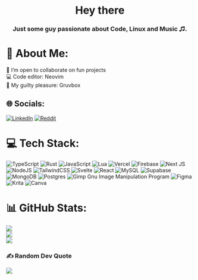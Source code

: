 <h1 align="center">Hey there</h1>
<h3 align="center">Just some guy passionate about Code, Linux and Music ♫.</h3>

# 💫 About Me:
👯 I’m open to collaborate on fun projects<br>:computer: Code editor: Neovim<br>:hand_over_mouth: My guilty pleasure: Gruvbox
## 🌐 Socials:
[![LinkedIn](https://img.shields.io/badge/LinkedIn-%230077B5.svg?logo=linkedin&logoColor=white)](https://linkedin.com/in/dmorettiv) [![Reddit](https://img.shields.io/badge/Reddit-%23FF4500.svg?logo=Reddit&logoColor=white)](https://reddit.com/user/drsh4d0w) 

# 💻 Tech Stack:
![TypeScript](https://img.shields.io/badge/typescript-%23007ACC.svg?style=for-the-badge&logo=typescript&logoColor=white) ![Rust](https://img.shields.io/badge/rust-%23000000.svg?style=for-the-badge&logo=rust&logoColor=white) ![JavaScript](https://img.shields.io/badge/javascript-%23323330.svg?style=for-the-badge&logo=javascript&logoColor=%23F7DF1E) ![Lua](https://img.shields.io/badge/lua-%23000080.svg?style=for-the-badge&logo=lua&logoColor=white) ![Vercel](https://img.shields.io/badge/vercel-%23000000.svg?style=for-the-badge&logo=vercel&logoColor=white) ![Firebase](https://img.shields.io/badge/firebase-%23039BE5.svg?style=for-the-badge&logo=firebase) ![Next JS](https://img.shields.io/badge/Next-black?style=for-the-badge&logo=next.js&logoColor=white) ![NodeJS](https://img.shields.io/badge/node.js-6DA55F?style=for-the-badge&logo=node.js&logoColor=white) ![TailwindCSS](https://img.shields.io/badge/tailwindcss-%2338B2AC.svg?style=for-the-badge&logo=tailwind-css&logoColor=white) ![Svelte](https://img.shields.io/badge/svelte-%23f1413d.svg?style=for-the-badge&logo=svelte&logoColor=white) ![React](https://img.shields.io/badge/react-%2320232a.svg?style=for-the-badge&logo=react&logoColor=%2361DAFB) ![MySQL](https://img.shields.io/badge/mysql-%2300f.svg?style=for-the-badge&logo=mysql&logoColor=white) 	![Supabase](https://img.shields.io/badge/Supabase-3ECF8E?style=for-the-badge&logo=supabase&logoColor=white) ![MongoDB](https://img.shields.io/badge/MongoDB-%234ea94b.svg?style=for-the-badge&logo=mongodb&logoColor=white) ![Postgres](https://img.shields.io/badge/postgres-%23316192.svg?style=for-the-badge&logo=postgresql&logoColor=white) ![Gimp Gnu Image Manipulation Program](https://img.shields.io/badge/Gimp-657D8B?style=for-the-badge&logo=gimp&logoColor=FFFFFF) 	![Figma](https://img.shields.io/badge/figma-%23F24E1E.svg?style=for-the-badge&logo=figma&logoColor=white) ![Krita](https://img.shields.io/badge/Krita-203759?style=for-the-badge&logo=krita&logoColor=EEF37B) ![Canva](https://img.shields.io/badge/Canva-%2300C4CC.svg?style=for-the-badge&logo=Canva&logoColor=white)
# 📊 GitHub Stats:
![](https://github-readme-stats-flax-sigma.vercel.app/api?username=drsh4dow&theme=gruvbox&hide_border=false&include_all_commits=true&count_private=true)<br/>
![](https://github-readme-streak-stats.herokuapp.com/?user=drsh4dow&theme=gruvbox&hide_border=false)<br/>
![](https://github-readme-stats.vercel.app/api/top-langs?username=DrSh4dow&langs_count=6&layout=compact&theme=gruvbox&hide_border=false&count_private=true&hide=JavaScript,Shell,Svelte,CSS,QML,Java,HTML,c%2B%2B,Ren%27Py)<br/>

### ✍️ Random Dev Quote
![](https://quotes-github-readme.vercel.app/api?type=horizontal&theme=gruvbox)
